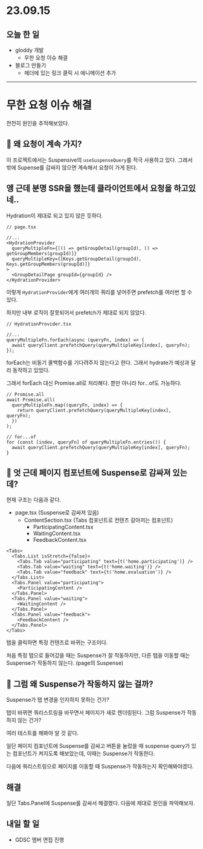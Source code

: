 # 23.09.15

## 오늘 한 일

- gloddy 개발
  - 무한 요청 이슈 해결
- 블로그 만들기
  - 헤더에 있는 링크 클릭 시 애니메이션 추가
---

# 무한 요청 이슈 해결

천천히 원인을 추적해보았다.

## 🤔 왜 요청이 계속 가지?

이 프로젝트에서는 Suspensive의 `useSuspenseQuery`를 적극 사용하고 있다. 그래서 밖에 Supense를 감싸지 않으면 계속해서 요청이 가게 된다.

## 엥 근데 분명 SSR을 했는데 클라이언트에서 요청을 하고있네..

Hydration이 제대로 되고 있지 않은 듯하다.

```tsx
// page.tsx

//...
<HydrationProvider
  queryMultipleFn={[() => getGroupDetail(groupId), () => getGroupMembers(groupId)]}
  queryMultipleKey={[Keys.getGroupDetail(groupId), Keys.getGroupMembers(groupId)]}
>
  <GroupDetailPage groupId={groupId} />
</HydrationProvider>
```

이렇게 `HydrationProvider`에게 여러개의 쿼리를 넣어주면 prefetch를 여러번 할 수 있다.

하지만 내부 로직이 잘못되어서 prefetch가 제대로 되지 않았다.

```tsx
// HydrationProvider.tsx

//...
queryMultipleFn.forEach(async (queryFn, index) => {
  await queryClient.prefetchQuery(queryMultipleKey[index], queryFn);
});
```

forEach는 비동기 콜백함수를 기다려주지 않는다고 한다. 그래서 hydrate가 예상과 달리 동작하고 있었다.

그래서 forEach 대신 Promise.all로 처리해다. 뿐만 아니라 for...of도 가능하다.

```tsx
// Promise.all
await Promise.all(
  queryMultipleFn.map((queryFn, index) => {
    return queryClient.prefetchQuery(queryMultipleKey[index], queryFn);
  })
);

// for...of
for (const [index, queryFn] of queryMultipleFn.entries()) {
  await queryClient.prefetchQuery(queryMultipleKey[index], queryFn);
}
```

## 🤔 엇 근데 페이지 컴포넌트에 Suspense로 감싸져 있는데?

현재 구조는 다음과 같다.

- page.tsx (Suspense로 감싸져 있음)
  - ContentSection.tsx (Tabs 컴포넌트로 컨텐츠 갈아끼는 컴포넌트)
    - ParticipatingContent.tsx
    - WaitingContent.tsx
    - FeedbackContent.tsx

```tsx
<Tabs>
  <Tabs.List isStretch={false}>
    <Tabs.Tab value="participating" text={t('home.participating')} />
    <Tabs.Tab value="waiting" text={t('home.waiting')} />
    <Tabs.Tab value="feedback" text={t('home.evaluation')} />
  </Tabs.List>
  <Tabs.Panel value="participating">
    <ParticipatingContent />
  </Tabs.Panel>
  <Tabs.Panel value="waiting">
    <WaitingContent />
  </Tabs.Panel>
  <Tabs.Panel value="feedback">
    <FeedbackContent />
  </Tabs.Panel>
</Tabs>
```

탭을 클릭하면 특정 컨텐츠로 바뀌는 구조이다.

처음 특정 탭으로 들어갔을 때는 Suspense가 잘 작동하지만, 다른 탭을 이동할 때는 Suspense가 작동하지 않는다. (page의 Suspense)

## 🤔 그럼 왜 Suspense가 작동하지 않는 걸까?

Suspense가 탭 변경을 인지하지 못하는 건가?

탭이 바뀌면 쿼리스트링을 바꾸면서 페이지가 새로 렌더링된다. 그럼 Suspense가 작동하지 않는 건가?

여러 테스트를 해봐야 알 것 같다.

일단 페이지 컴포넌트에 Suspense를 감싸고 버튼을 눌렀을 때 suspense query가 있는 컴포넌트가 켜지도록 해보았는데, 이때는 Suspense가 작동한다.

다음에 쿼리스트링으로 페이지를 이동할 때 Suspense가 작동하는지 확인해봐야겠다.

## 해결

일단 Tabs.Panel에 Suspense를 감싸서 해결했다. 다음에 제대로 원인을 파악해보자.

## 내일 할 일

- GDSC 멤버 면접 진행
